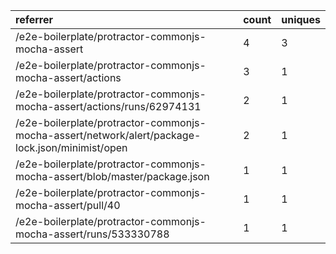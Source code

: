 | referrer                                                                                        | count | uniques |
| :---------------------------------------------------------------------------------------------- | :---- | :------ |
| /e2e-boilerplate/protractor-commonjs-mocha-assert                                               | 4     | 3       |
| /e2e-boilerplate/protractor-commonjs-mocha-assert/actions                                       | 3     | 1       |
| /e2e-boilerplate/protractor-commonjs-mocha-assert/actions/runs/62974131                         | 2     | 1       |
| /e2e-boilerplate/protractor-commonjs-mocha-assert/network/alert/package-lock.json/minimist/open | 2     | 1       |
| /e2e-boilerplate/protractor-commonjs-mocha-assert/blob/master/package.json                      | 1     | 1       |
| /e2e-boilerplate/protractor-commonjs-mocha-assert/pull/40                                       | 1     | 1       |
| /e2e-boilerplate/protractor-commonjs-mocha-assert/runs/533330788                                | 1     | 1       |